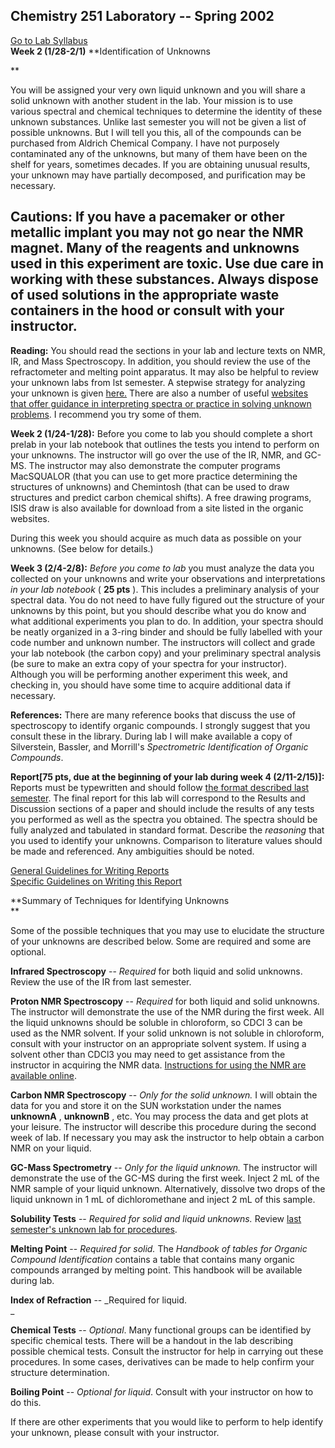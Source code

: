 ## **Chemistry 251 Laboratory -- Spring 2002**

[Go to Lab Syllabus](labsyllabus.251.02.htm)  
**Week 2 (1/28-2/1)** **Identification of Unknowns  
  
**

You will be assigned your very own liquid unknown and you will share a solid
unknown with another student in the lab. Your mission is to use various
spectral and chemical techniques to determine the identity of these unknown
substances. Unlike last semester you will not be given a list of possible
unknowns. But I will tell you this, all of the compounds can be purchased from
Aldrich Chemical Company. I have not purposely contaminated any of the
unknowns, but many of them have been on the shelf for years, sometimes
decades. If you are obtaining unusual results, your unknown may have partially
decomposed, and purification may be necessary.  
  
**Cautions:** If you have a pacemaker or other metallic implant you may not go
near the NMR magnet. Many of the reagents and unknowns used in this experiment
are toxic. Use due care in working with these substances. Always dispose of
used solutions in the appropriate waste containers in the hood or consult with
your instructor.  
---  
  
  
**Reading:** You should read the sections in your lab and lecture texts on
NMR, IR, and Mass Spectroscopy. In addition, you should review the use of the
refractometer and melting point apparatus. It may also be helpful to review
your unknown labs from lst semester. A stepwise strategy for analyzing your
unknown is given [here.](Strategy.htm) There are also a number of useful
[websites that offer guidance in interpreting spectra or practice in solving
unknown
problems](http://www.ups.edu/faculty/hanson/chemwebsites/organicwebsites.htm).
I recommend you try some of them.  

**Week 2 (1/24-1/28):** Before you come to lab you should complete a short
prelab in your lab notebook that outlines the tests you intend to perform on
your unknowns. The instructor will go over the use of the IR, NMR, and GC-MS.
The instructor may also demonstrate the computer programs MacSQUALOR (that you
can use to get more practice determining the structures of unknowns) and
Chemintosh (that can be used to draw structures and predict carbon chemical
shifts). A free drawing programs, ISIS draw is also available for download
from a site listed in the organic websites.  
  
During this week you should acquire as much data as possible on your unknowns.
(See below for details.)  

**Week 3 (2/4-2/8):** _Before you come to lab_ you must analyze the data you
collected on your unknowns and write your observations and interpretations _in
your lab notebook_ ( **25 pts** ). This includes a preliminary analysis of
your spectral data. You do not need to have fully figured out the structure of
your unknowns by this point, but you should describe what you do know and what
additional experiments you plan to do. In addition, your spectra should be
neatly organized in a 3-ring binder and should be fully labelled with your
code number and unknown number. The instructors will collect and grade your
lab notebook (the carbon copy) and your preliminary spectral analysis (be sure
to make an extra copy of your spectra for your instructor). Although you will
be performing another experiment this week, and checking in, you should have
some time to acquire additional data if necessary.  

**References:** There are many reference books that discuss the use of
spectroscopy to identify organic compounds. I strongly suggest that you
consult these in the library. During lab I will make available a copy of
Silverstein, Bassler, and Morrill's _Spectrometric Identification of Organic
Compounds_.  

**Report[75 pts, due at the beginning of your lab during week 4
(2/11-2/15)]:** Reports must be typewritten and should follow [the format
described last semester](ReportWriting.htm). The final report for this lab
will correspond to the Results and Discussion sections of a paper and should
include the results of any tests you performed as well as the spectra you
obtained. The spectra should be fully analyzed and tabulated in standard
format. Describe the _reasoning_ that you used to identify your unknowns.
Comparison to literature values should be made and referenced. Any ambiguities
should be noted.  
  
[General Guidelines for Writing Reports](ReportWriting.htm)  
[Specific Guidelines on Writing this Report](ReportWriting.htm#unknowns)  
  
**Summary of Techniques for Identifying Unknowns  
**

Some of the possible techniques that you may use to elucidate the structure of
your unknowns are described below. Some are required and some are optional.  

**Infrared Spectroscopy** \-- _Required_ for both liquid and solid unknowns.
Review the use of the IR from last semester.  

**Proton NMR Spectroscopy** \-- _Required_ for both liquid and solid unknowns.
The instructor will demonstrate the use of the NMR during the first week. All
the liquid unknowns should be soluble in chloroform, so CDCl 3 can be used as
the NMR solvent. If your solid unknown is not soluble in chloroform, consult
with your instructor on an appropriate solvent system. If using a solvent
other than CDCl3 you may need to get assistance from the instructor in
acquiring the NMR data. [Instructions for using the NMR are available
online](http://www.ups.edu/faculty/hanson/spectroscopy/nmr/simplenmr.htm).  

**Carbon NMR Spectroscopy** \-- _Only for the solid unknown._ I will obtain
the data for you and store it on the SUN workstation under the names
**unknownA** , **unknownB** , etc. You may process the data and get plots at
your leisure. The instructor will describe this procedure during the second
week of lab. If necessary you may ask the instructor to help obtain a carbon
NMR on your liquid.  

**GC-Mass Spectrometry** \-- _Only for the liquid unknown._ The instructor
will demonstrate the use of the GC-MS during the first week. Inject 2  mL of
the NMR sample of your liquid unknown. Alternatively, dissolve two drops of
the liquid unknown in 1 mL of dichloromethane and inject 2 mL of this sample.  

**Solubility Tests** \-- _Required for solid and liquid unknowns._ Review [
last semester's unknown lab for
procedures](http://www.ups.edu/courses/organicchemlab/C250.01/week3handout.01.htm).  

**Melting Point** \-- _Required for solid._ The _Handbook of tables for
Organic Compound Identification_ contains a table that contains many organic
compounds arranged by melting point. This handbook will be available during
lab.  

**Index of Refraction** \-- _Required for liquid.  
_

**Chemical Tests** \-- _Optional_. Many functional groups can be identified by
specific chemical tests. There will be a handout in the lab describing
possible chemical tests. Consult the instructor for help in carrying out these
procedures. In some cases, derivatives can be made to help confirm your
structure determination.  

**Boiling Point** \-- _Optional for liquid_. Consult with your instructor on
how to do this.  

If there are other experiments that you would like to perform to help identify
your unknown, please consult with your instructor.  

